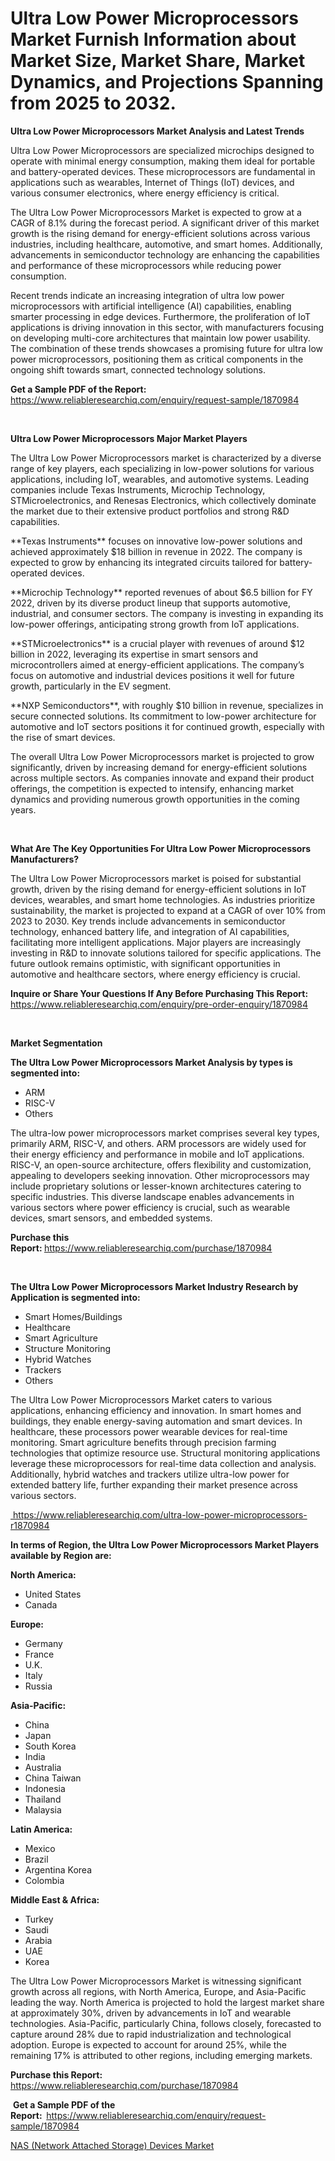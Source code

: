 <p><h1>Ultra Low Power Microprocessors Market Furnish Information about Market Size, Market Share, Market Dynamics, and Projections Spanning from 2025 to 2032.</h1></p><p><strong>Ultra Low Power Microprocessors Market Analysis and Latest Trends</strong></p>
<p><p>Ultra Low Power Microprocessors are specialized microchips designed to operate with minimal energy consumption, making them ideal for portable and battery-operated devices. These microprocessors are fundamental in applications such as wearables, Internet of Things (IoT) devices, and various consumer electronics, where energy efficiency is critical. </p><p>The Ultra Low Power Microprocessors Market is expected to grow at a CAGR of 8.1% during the forecast period. A significant driver of this market growth is the rising demand for energy-efficient solutions across various industries, including healthcare, automotive, and smart homes. Additionally, advancements in semiconductor technology are enhancing the capabilities and performance of these microprocessors while reducing power consumption. </p><p>Recent trends indicate an increasing integration of ultra low power microprocessors with artificial intelligence (AI) capabilities, enabling smarter processing in edge devices. Furthermore, the proliferation of IoT applications is driving innovation in this sector, with manufacturers focusing on developing multi-core architectures that maintain low power usability. The combination of these trends showcases a promising future for ultra low power microprocessors, positioning them as critical components in the ongoing shift towards smart, connected technology solutions.</p></p>
<p><strong>Get a Sample PDF of the Report:&nbsp;</strong> <a href="https://www.reliableresearchiq.com/enquiry/request-sample/1870984?utm_campaign=2444&utm_medium=2&utm_source=Github&utm_content=ia&utm_term=13022025&utm_id=ultra-low-power-microprocessors">https://www.reliableresearchiq.com/enquiry/request-sample/1870984</a></p>
<p>&nbsp;</p>
<p><strong>Ultra Low Power Microprocessors Major Market Players</strong></p>
<p><p>The Ultra Low Power Microprocessors market is characterized by a diverse range of key players, each specializing in low-power solutions for various applications, including IoT, wearables, and automotive systems. Leading companies include Texas Instruments, Microchip Technology, STMicroelectronics, and Renesas Electronics, which collectively dominate the market due to their extensive product portfolios and strong R&D capabilities.</p><p>**Texas Instruments** focuses on innovative low-power solutions and achieved approximately $18 billion in revenue in 2022. The company is expected to grow by enhancing its integrated circuits tailored for battery-operated devices.</p><p>**Microchip Technology** reported revenues of about $6.5 billion for FY 2022, driven by its diverse product lineup that supports automotive, industrial, and consumer sectors. The company is investing in expanding its low-power offerings, anticipating strong growth from IoT applications.</p><p>**STMicroelectronics** is a crucial player with revenues of around $12 billion in 2022, leveraging its expertise in smart sensors and microcontrollers aimed at energy-efficient applications. The company’s focus on automotive and industrial devices positions it well for future growth, particularly in the EV segment.</p><p>**NXP Semiconductors**, with roughly $10 billion in revenue, specializes in secure connected solutions. Its commitment to low-power architecture for automotive and IoT sectors positions it for continued growth, especially with the rise of smart devices.</p><p>The overall Ultra Low Power Microprocessors market is projected to grow significantly, driven by increasing demand for energy-efficient solutions across multiple sectors. As companies innovate and expand their product offerings, the competition is expected to intensify, enhancing market dynamics and providing numerous growth opportunities in the coming years.</p></p>
<p>&nbsp;</p>
<p><strong>What Are The Key Opportunities For Ultra Low Power Microprocessors Manufacturers?</strong></p>
<p><p>The Ultra Low Power Microprocessors market is poised for substantial growth, driven by the rising demand for energy-efficient solutions in IoT devices, wearables, and smart home technologies. As industries prioritize sustainability, the market is projected to expand at a CAGR of over 10% from 2023 to 2030. Key trends include advancements in semiconductor technology, enhanced battery life, and integration of AI capabilities, facilitating more intelligent applications. Major players are increasingly investing in R&D to innovate solutions tailored for specific applications. The future outlook remains optimistic, with significant opportunities in automotive and healthcare sectors, where energy efficiency is crucial.</p></p>
<p><strong>Inquire or Share Your Questions If Any Before Purchasing This Report:</strong> <a href="https://www.reliableresearchiq.com/enquiry/pre-order-enquiry/1870984?utm_campaign=2444&utm_medium=2&utm_source=Github&utm_content=ia&utm_term=13022025&utm_id=ultra-low-power-microprocessors">https://www.reliableresearchiq.com/enquiry/pre-order-enquiry/1870984</a></p>
<p>&nbsp;</p>
<p><strong>Market Segmentation</strong></p>
<p><strong>The Ultra Low Power Microprocessors Market Analysis by types is segmented into:</strong></p>
<p><ul><li>ARM</li><li>RISC-V</li><li>Others</li></ul></p>
<p><p>The ultra-low power microprocessors market comprises several key types, primarily ARM, RISC-V, and others. ARM processors are widely used for their energy efficiency and performance in mobile and IoT applications. RISC-V, an open-source architecture, offers flexibility and customization, appealing to developers seeking innovation. Other microprocessors may include proprietary solutions or lesser-known architectures catering to specific industries. This diverse landscape enables advancements in various sectors where power efficiency is crucial, such as wearable devices, smart sensors, and embedded systems.</p></p>
<p><strong>Purchase this Report:&nbsp;</strong><a href="https://www.reliableresearchiq.com/purchase/1870984?utm_campaign=2444&utm_medium=2&utm_source=Github&utm_content=ia&utm_term=13022025&utm_id=ultra-low-power-microprocessors">https://www.reliableresearchiq.com/purchase/1870984</a></p>
<p>&nbsp;</p>
<p><strong>The Ultra Low Power Microprocessors Market Industry Research by Application is segmented into:</strong></p>
<p><ul><li>Smart Homes/Buildings</li><li>Healthcare</li><li>Smart Agriculture</li><li>Structure Monitoring</li><li>Hybrid Watches</li><li>Trackers</li><li>Others</li></ul></p>
<p><p>The Ultra Low Power Microprocessors Market caters to various applications, enhancing efficiency and innovation. In smart homes and buildings, they enable energy-saving automation and smart devices. In healthcare, these processors power wearable devices for real-time monitoring. Smart agriculture benefits through precision farming technologies that optimize resource use. Structural monitoring applications leverage these microprocessors for real-time data collection and analysis. Additionally, hybrid watches and trackers utilize ultra-low power for extended battery life, further expanding their market presence across various sectors.</p></p>
<p><a href="https://www.reliableresearchiq.com/ultra-low-power-microprocessors-r1870984?utm_campaign=2444&utm_medium=2&utm_source=Github&utm_content=ia&utm_term=13022025&utm_id=ultra-low-power-microprocessors">&nbsp;https://www.reliableresearchiq.com/ultra-low-power-microprocessors-r1870984</a></p>
<p><strong>In terms of Region, the Ultra Low Power Microprocessors Market Players available by Region are:</strong></p>
<p>
    <p> <strong> North America: </strong>
        <ul>
            <li>United States</li>
            <li>Canada</li>
        </ul>
        </p> 
    <p> <strong> Europe: </strong>
        <ul>
            <li>Germany</li>
            <li>France</li>
            <li>U.K.</li>
            <li>Italy</li>
            <li>Russia</li>
        </ul>
        </p> 
    <p> <strong> Asia-Pacific: </strong>
        <ul>
            <li>China</li>
            <li>Japan</li>
            <li>South Korea</li>
            <li>India</li>
            <li>Australia</li>
            <li>China Taiwan</li>
            <li>Indonesia</li>
            <li>Thailand</li>
            <li>Malaysia</li>
        </ul>
        </p> 
    <p> <strong> Latin America: </strong>
        <ul>
            <li>Mexico</li>
            <li>Brazil</li>
            <li>Argentina Korea</li>
            <li>Colombia</li>
        </ul>
        </p> 
    <p> <strong> Middle East & Africa: </strong>
        <ul>
            <li>Turkey</li>
            <li>Saudi</li>
            <li>Arabia</li>
            <li>UAE</li>
            <li>Korea</li>
        </ul>
    </p>
    </p>
<p><p>The Ultra Low Power Microprocessors Market is witnessing significant growth across all regions, with North America, Europe, and Asia-Pacific leading the way. North America is projected to hold the largest market share at approximately 30%, driven by advancements in IoT and wearable technologies. Asia-Pacific, particularly China, follows closely, forecasted to capture around 28% due to rapid industrialization and technological adoption. Europe is expected to account for around 25%, while the remaining 17% is attributed to other regions, including emerging markets.</p></p>
<p><strong>Purchase this Report: </strong><a href="https://www.reliableresearchiq.com/purchase/1870984?utm_campaign=2444&utm_medium=2&utm_source=Github&utm_content=ia&utm_term=13022025&utm_id=ultra-low-power-microprocessors">https://www.reliableresearchiq.com/purchase/1870984</a></p>
<p>&nbsp;<strong>Get a Sample PDF of the Report:&nbsp;&nbsp;</strong><a href="https://www.reliableresearchiq.com/enquiry/request-sample/1870984?utm_campaign=2444&utm_medium=2&utm_source=Github&utm_content=ia&utm_term=13022025&utm_id=ultra-low-power-microprocessors">https://www.reliableresearchiq.com/enquiry/request-sample/1870984</a></p>
<p><strong></strong></p>
<p><p><a href="https://github.com/ulyssacrayne00231/Market-Research-Report-List-1/blob/main/nas-network-attached-storage-devices-market.md?utm_campaign=2444&utm_medium=2&utm_source=Github&utm_content=ia&utm_term=13022025&utm_id=ultra-low-power-microprocessors">NAS (Network Attached Storage) Devices Market</a></p></p>